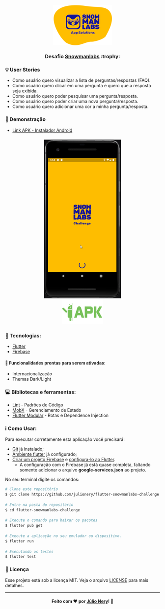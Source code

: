 <p align="center">
  <a href="https://github.com/snowmanlabs/mobile-challenge">
    <img src="https://github.com/julionery/docs/blob/master/geral/logo_snowmanlabs.png?raw=true" alt="Logo" width="191" height="131">
  </a>

  <h3 align="center">Desafio <a href="https://www.snowmanlabs.com.br/">Snowmanlabs</a> :trophy:</h3>
</p>

### :bulb: User Stories
- Como usuário quero visualizar a lista de perguntas/respostas (FAQ).
- Como usuário quero clicar em uma pergunta e quero que a resposta seja exibida.
- Como usuário quero poder pesquisar uma pergunta/resposta.
- Como usuário quero poder criar uma nova pergunta/resposta.
- Como usuário quero adicionar uma cor a minha pergunta/resposta.
 
### :iphone: Demonstração
- [Link APK - Instalador Android](https://github.com/julionery/docs/raw/master/geral/faq-snowmanlabs.apk "FAQ Snowmanlabs")

<h3 align="center">
    <img width="250px" src="https://github.com/julionery/docs/blob/master/geral/faq-snowmanlabs.gif?raw=true">
  <br />
  <a href="https://github.com/julionery/docs/raw/master/geral/faq-snowmanlabs.apk">
    <img height="80px" src="https://github.com/julionery/docs/blob/master/geral/APK.png?raw=true">
  </a>
</h3>


### :rocket: Tecnologias:
- [Flutter](https://flutter.dev/ "Flutter")
- [Firebase](https://firebase.google.com/ "Firebase")

#### :bookmark_tabs: Funcionalidades prontas para serem ativadas: 
 - Internacionalização
 - Themas Dark/Light

### :computer: Bibliotecas e ferramentas:
- [Lint](https://github.com/passsy/dart-lint) - Padrões de Código
- [MobX](https://github.com/mobxjs/mobx.dart) - Gerenciamento de Estado
- [Flutter Modular](https://github.com/Flutterando/modular) - Rotas e Dependence Injection


### :information_source: Como Usar:

Para executar corretamente esta aplicação você precisará:
 - [Git](https://git-scm.com) já instalado;
 - [Ambiente flutter](https://flutter.dev/docs/get-started/install) já configurado;
 - [Criar um projeto Firebase](https://firebase.google.com/docs/projects/learn-more) e [configura-lo ao Flutter](https://firebase.google.com/docs/flutter/setup).
     - A configuração com o Firebase já está quase completa, faltando somente adicionar o arquivo **google-services.json** ao projeto.

No seu terminal digite os comandos:

```bash
# Clone este repositório
$ git clone https://github.com/julionery/flutter-snowmanlabs-challenge.git

# Entre na pasta do repositório
$ cd flutter-snowmanlabs-challenge

# Execute o comando para baixar os pacotes
$ flutter pub get

# Execute a aplicação no seu emulador ou dispositivo.
$ flutter run

# Executando os testes
$ flutter test
```


### :memo: Licença
Esse projeto está sob a licença MIT. Veja o arquivo [LICENSE](LICENSE) para mais detalhes.

---

<h4 align="center">
    Feito com ❤ por <a href="https://www.linkedin.com/in/julio-nery/" target="_blank">Júlio Nery</a>!
    <g-emoji class="g-emoji" alias="wave" fallback-src="https://github.githubassets.com/images/icons/emoji/unicode/1f44b.png">👋</g-emoji>
</h4>
